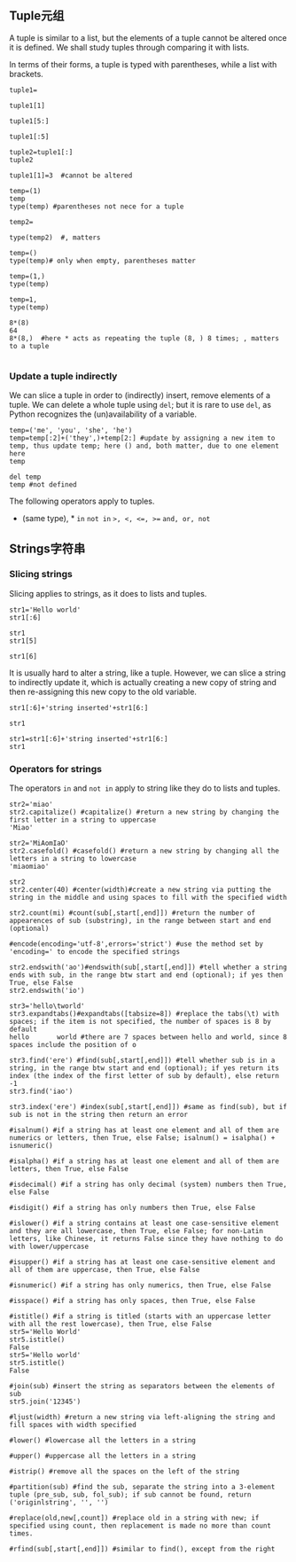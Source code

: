 ## Tuple元组
A tuple is similar to a list, but the elements of a tuple cannot be altered once it is defined. We shall study tuples through comparing it with lists.

In terms of their forms, a tuple is typed with parentheses, while a list with brackets.
```
tuple1=

tuple1[1]

tuple1[5:]

tuple1[:5]

tuple2=tuple1[:]
tuple2

tuple1[1]=3  #cannot be altered

temp=(1)
temp
type(temp) #parentheses not nece for a tuple

temp2=

type(temp2)  #, matters

temp=()
type(temp)# only when empty, parentheses matter

temp=(1,)
type(temp)

temp=1,
type(temp)

8*(8)
64
8*(8,)  #here * acts as repeating the tuple (8, ) 8 times; , matters to a tuple


```

### Update a tuple indirectly
We can slice a tuple in order to (indirectly) insert, remove elements of a tuple. We can delete a whole tuple using `del`; but it is rare to use `del`, as Python recognizes the (un)availability of a variable.
```
temp=('me', 'you', 'she', 'he')
temp=temp[:2]+('they',)+temp[2:] #update by assigning a new item to temp, thus update temp; here () and, both matter, due to one element here
temp

del temp
temp #not defined

```
The following operators apply to tuples.
+ (same type), *
`in` `not in`
`>, <, <=, >=`
`and, or, not`

## Strings字符串
### Slicing strings
Slicing applies to strings, as it does to lists and tuples.
```
str1='Hello world'
str1[:6]

```

```
str1
str1[5]

str1[6]
```

It is usually hard to alter a string, like a tuple. However, we can slice a string to indirectly update it, which is actually creating a new copy of string and then re-assigning this new copy to the old variable.

```
str1[:6]+'string inserted'+str1[6:]

str1

str1=str1[:6]+'string inserted'+str1[6:]
str1

```
### Operators for strings
The operators `in` and `not in` apply to string like they do to lists and tuples.

```
str2='miao'
str2.capitalize() #capitalize() #return a new string by changing the first letter in a string to uppercase
'Miao'
```

```
str2='MiAomIaO'
str2.casefold() #casefold() #return a new string by changing all the letters in a string to lowercase
'miaomiao'
```

```
str2
str2.center(40) #center(width)#create a new string via putting the string in the middle and using spaces to fill with the specified width

str2.count(mi) #count(sub[,start[,end]]) #return the number of appearences of sub (substring), in the range between start and end (optional)

#encode(encoding='utf-8',errors='strict') #use the method set by 'encoding=' to encode the specified strings

str2.endswith('ao')#endswith(sub[,start[,end]]) #tell whether a string ends with sub, in the range btw start and end (optional); if yes then True, else False
str2.endswith('io')

str3='hello\tworld'
str3.expandtabs()#expandtabs([tabsize=8]) #replace the tabs(\t) with spaces; if the item is not specified, the number of spaces is 8 by default
hello       world #there are 7 spaces between hello and world, since 8 spaces include the position of o

str3.find('ere') #find(sub[,start[,end]]) #tell whether sub is in a string, in the range btw start and end (optional); if yes return its index (the index of the first letter of sub by default), else return -1
str3.find('iao')

str3.index('ere') #index(sub[,start[,end]]) #same as find(sub), but if sub is not in the string then return an error

#isalnum() #if a string has at least one element and all of them are numerics or letters, then True, else False; isalnum() = isalpha() + isnumeric()

#isalpha() #if a string has at least one element and all of them are letters, then True, else False

#isdecimal() #if a string has only decimal (system) numbers then True, else False

#isdigit() #if a string has only numbers then True, else False

#islower() #if a string contains at least one case-sensitive element and they are all lowercase, then True, else False; for non-Latin letters, like Chinese, it returns False since they have nothing to do with lower/uppercase

#isupper() #if a string has at least one case-sensitive element and all of them are uppercase, then True, else False

#isnumeric() #if a string has only numerics, then True, else False

#isspace() #if a string has only spaces, then True, else False

#istitle() #if a string is titled (starts with an uppercase letter with all the rest lowercase), then True, else False
str5='Hello World'
str5.istitle()
False
str5='Hello world'
str5.istitle()
False

#join(sub) #insert the string as separators between the elements of sub
str5.join('12345')

#ljust(width) #return a new string via left-aligning the string and fill spaces with width specified

#lower() #lowercase all the letters in a string

#upper() #uppercase all the letters in a string

#istrip() #remove all the spaces on the left of the string

#partition(sub) #find the sub, separate the string into a 3-element tuple (pre_sub, sub, fol_sub); if sub cannot be found, return ('originlstring', '', '')

#replace(old,new[,count]) #replace old in a string with new; if specified using count, then replacement is made no more than count times.

#rfind(sub[,start[,end]]) #similar to find(), except from the right



```



